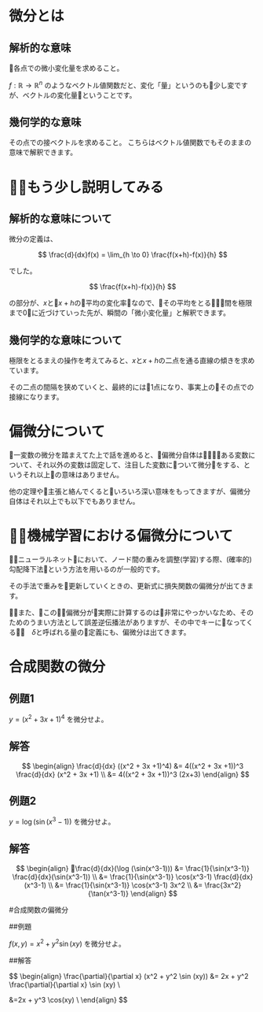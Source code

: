 # 微分とは

## 解析的な意味
各点での微小変化量を求めること。

$f : \mathbb{R} \rightarrow \mathbb{R}^n$ のようなベクトル値関数だと、変化「量」というのも少し変ですが、ベクトルの変化量ということです。

## 幾何学的な意味
その点での接ベクトルを求めること。
こちらはベクトル値関数でもそのままの意味で解釈できます。

# もう少し説明してみる

## 解析的な意味について

微分の定義は、

$$ \frac{d}{dx}f(x) = \lim_{h \to 0}  \frac{f(x+h)-f(x)}{h}  $$

でした。

$$  \frac{f(x+h)-f(x)}{h}  $$

の部分が、$x$と$x+h$の平均の変化率なので、その平均をとる間を極限まで0に近づけていった先が、瞬間の「微小変化量」と解釈できます。


## 幾何学的な意味について

極限をとるまえの操作を考えてみると、$x$と$x+h$の二点を通る直線の傾きを求めています。

その二点の間隔を狭めていくと、最終的には1点になり、事実上のその点での接線になります。


# 偏微分について

一変数の微分を踏まえてた上で話を進めると、偏微分自体はある変数について、それ以外の変数は固定して、注目した変数について微分をする、というそれ以上の意味はありません。

他の定理や主張と絡んでくるといろいろ深い意味をもってきますが、偏微分自体はそれ以上でも以下でもありません。

# 機械学習における偏微分について

ニューラルネットにおいて、ノード間の重みを調整(学習)する際、(確率的)勾配降下法という方法を用いるのが一般的です。

その手法で重みを更新していくときの、更新式に損失関数の偏微分が出てきます。

また、この偏微分が実際に計算するのは非常にやっかいなため、そのためのうまい方法として誤差逆伝播法がありますが、その中でキーになってくる　$\delta$と呼ばれる量の定義にも、偏微分は出てきます。


# 合成関数の微分
## 例題1  

$y = (x^2 + 3x +1)^4$ を微分せよ。

## 解答

$$
\begin{align}
\frac{d}{dx} ((x^2 + 3x +1)^4) &= 4((x^2 + 3x +1))^3 \frac{d}{dx} (x^2 + 3x +1) \\
                               &= 4((x^2 + 3x +1))^3 (2x+3)
\end{align}
$$


## 例題2

$y=\log (\sin(x^3-1))$ を微分せよ。

## 解答

$$
\begin{align}
\frac{d}{dx}(\log (\sin(x^3-1))) &= \frac{1}{\sin(x^3-1)} \frac{d}{dx}(\sin(x^3-1))  \\
      &= \frac{1}{\sin(x^3-1)} \cos(x^3-1) \frac{d}{dx} (x^3-1) \\
      &= \frac{1}{\sin(x^3-1)} \cos(x^3-1) 3x^2 \\
      &= \frac{3x^2} {\tan(x^3-1)}
\end{align}
$$

#合成関数の偏微分


##例題

$f(x,y) = x^2 + y^2 \sin (xy)$ を微分せよ。

##解答

$$
\begin{align}
\frac{\partial}{\partial x} (x^2 + y^2 \sin (xy)) &= 2x + y^2 \frac{\partial}{\partial x} \sin (xy) \\

&=2x + y^3 \cos(xy) \\
\end{align}
$$
